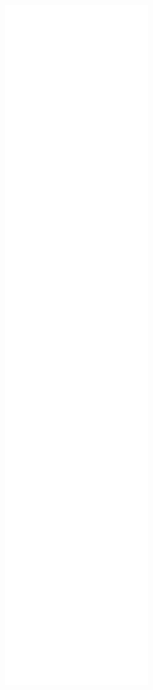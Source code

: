<div style="display: flex; flex-wrap: wrap;">
  <img align="left" width="390" alt="💀" src="/github-metrics.svg">
  <img align="right" width="390" alt="💀" src="/metrics.plugin.anilist.manga.svg">
  <img align="right" width="390" alt="💀" src="/metrics.plugin.steam.full.svg">
  <img align="left" width="390" alt="💀" src="/metrics.plugin.isocalendar.fullyear.svg">
  <img align="left" width="390" alt="💀" src="/metrics.plugin.languages.indepth.svg">
  <img align="right" width="390" alt="💀" src="/metrics.plugin.posts.full.svg">
  <img align="left" width="390" alt="💀" src="/metrics.plugin.leetcode.svg">
  <img align="left" width="390" alt="💀" src="/metrics.plugin.achievements.compact.svg">
</div>
